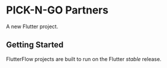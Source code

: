 # PICK-N-GO Partners

A new Flutter project.

## Getting Started

FlutterFlow projects are built to run on the Flutter _stable_ release.
